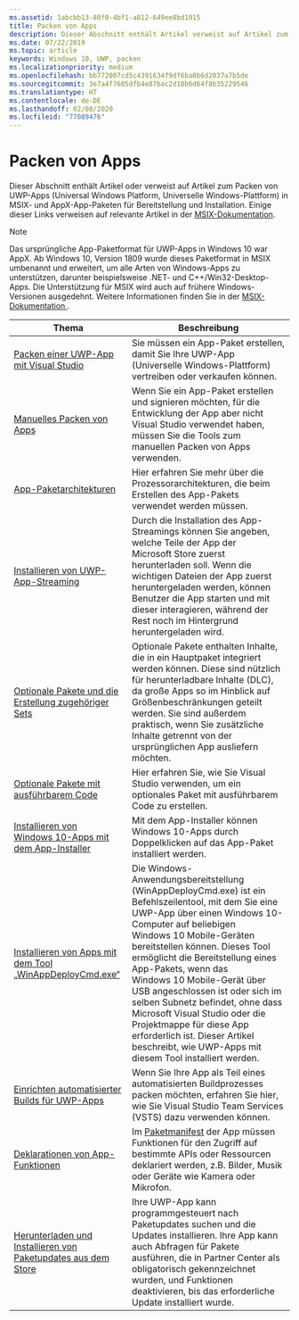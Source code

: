 ```yaml
---
ms.assetid: 1abcbb13-80f0-4bf1-a812-649ee8bd1915
title: Packen von Apps
description: Dieser Abschnitt enthält Artikel verweist auf Artikel zum Packen von UWP-Apps (Universal Windows Platform, Universelle Windows-Plattform).
ms.date: 07/22/2019
ms.topic: article
keywords: Windows 10, UWP, packen
ms.localizationpriority: medium
ms.openlocfilehash: bb772007cd5c4391634f9df6ba0b6d2037a7b5de
ms.sourcegitcommit: 3e7a4f7605dfb4e87bac2d10b6d64f8b35229546
ms.translationtype: HT
ms.contentlocale: de-DE
ms.lasthandoff: 02/08/2020
ms.locfileid: "77089476"
---
```

# <a name="packaging-apps"></a>Packen von Apps

Dieser Abschnitt enthält Artikel oder verweist auf Artikel zum Packen von UWP-Apps (Universal Windows Platform, Universelle Windows-Plattform) in MSIX- und AppX-App-Paketen für Bereitstellung und Installation. Einige dieser Links verweisen auf relevante Artikel in der [MSIX-Dokumentation](https://docs.microsoft.com/windows/msix/).

> [!NOTE]
> Das ursprüngliche App-Paketformat für UWP-Apps in Windows 10 war AppX. Ab Windows 10, Version 1809 wurde dieses Paketformat in MSIX umbenannt und erweitert, um alle Arten von Windows-Apps zu unterstützen, darunter beispielsweise .NET- und C++/Win32-Desktop-Apps. Die Unterstützung für MSIX wird auch auf frühere Windows-Versionen ausgedehnt. Weitere Informationen finden Sie in der [MSIX-Dokumentation ](https://docs.microsoft.com/windows/msix/).

| Thema | Beschreibung |
|-------|-------------|
| [Packen einer UWP-App mit Visual Studio](/windows/msix/package/packaging-uwp-apps) | Sie müssen ein App-Paket erstellen, damit Sie Ihre UWP-App (Universelle Windows-Plattform) vertreiben oder verkaufen können. |
| [Manuelles Packen von Apps](/windows/msix/package/manual-packaging-root) | Wenn Sie ein App-Paket erstellen und signieren möchten, für die Entwicklung der App aber nicht Visual Studio verwendet haben, müssen Sie die Tools zum manuellen Packen von Apps verwenden. |
| [App-Paketarchitekturen](/windows/msix/package/device-architecture) | Hier erfahren Sie mehr über die Prozessorarchitekturen, die beim Erstellen des App-Pakets verwendet werden müssen. |
| [Installieren von UWP-App-Streaming](/windows/msix/package/streaming-install) | Durch die Installation des App-Streamings können Sie angeben, welche Teile der App der Microsoft Store zuerst herunterladen soll. Wenn die wichtigen Dateien der App zuerst heruntergeladen werden, können Benutzer die App starten und mit dieser interagieren, während der Rest noch im Hintergrund heruntergeladen wird. |
| [Optionale Pakete und die Erstellung zugehöriger Sets](/windows/msix/package/optional-packages) | Optionale Pakete enthalten Inhalte, die in ein Hauptpaket integriert werden können. Diese sind nützlich für herunterladbare Inhalte (DLC), da große Apps so im Hinblick auf Größenbeschränkungen geteilt werden. Sie sind außerdem praktisch, wenn Sie zusätzliche Inhalte getrennt von der ursprünglichen App ausliefern möchten. |
| [Optionale Pakete mit ausführbarem Code](/windows/msix/package/optional-packages-with-executable-code) | Hier erfahren Sie, wie Sie Visual Studio verwenden, um ein optionales Paket mit ausführbarem Code zu erstellen. |
| [Installieren von Windows 10-Apps mit dem App-Installer](/windows/msix/app-installer/app-installer-root) | Mit dem App-Installer können Windows 10-Apps durch Doppelklicken auf das App-Paket installiert werden. |
| [Installieren von Apps mit dem Tool „WinAppDeployCmd.exe“](install-universal-windows-apps-with-the-winappdeploycmd-tool.md) | Die Windows-Anwendungsbereitstellung (WinAppDeployCmd.exe) ist ein Befehlszeilentool, mit dem Sie eine UWP-App über einen Windows 10-Computer auf beliebigen Windows 10 Mobile-Geräten bereitstellen können. Dieses Tool ermöglicht die Bereitstellung eines App-Pakets, wenn das Windows 10 Mobile-Gerät über USB angeschlossen ist oder sich im selben Subnetz befindet, ohne dass Microsoft Visual Studio oder die Projektmappe für diese App erforderlich ist. Dieser Artikel beschreibt, wie UWP-Apps mit diesem Tool installiert werden. |
| [Einrichten automatisierter Builds für UWP-Apps](auto-build-package-uwp-apps.md) | Wenn Sie Ihre App als Teil eines automatisierten Buildprozesses packen möchten, erfahren Sie hier, wie Sie Visual Studio Team Services (VSTS) dazu verwenden können. |
| [Deklarationen von App-Funktionen](app-capability-declarations.md) | Im [Paketmanifest](https://docs.microsoft.com/uwp/schemas/appxpackage/appx-package-manifest) der App müssen Funktionen für den Zugriff auf bestimmte APIs oder Ressourcen deklariert werden, z.B. Bilder, Musik oder Geräte wie Kamera oder Mikrofon. |
| [Herunterladen und Installieren von Paketupdates aus dem Store](self-install-package-updates.md) | Ihre UWP-App kann programmgesteuert nach Paketupdates suchen und die Updates installieren. Ihre App kann auch Abfragen für Pakete ausführen, die in Partner Center als obligatorisch gekennzeichnet wurden, und Funktionen deaktivieren, bis das erforderliche Update installiert wurde.  |

